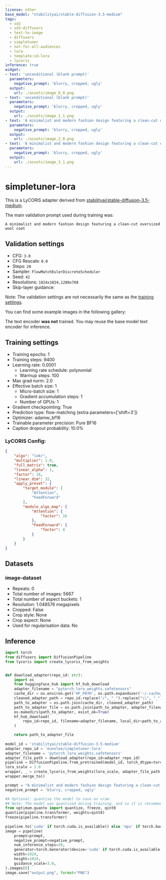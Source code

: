 ```yaml
---
license: other
base_model: "stabilityai/stable-diffusion-3.5-medium"
tags:
  - sd3
  - sd3-diffusers
  - text-to-image
  - diffusers
  - simpletuner
  - not-for-all-audiences
  - lora
  - template:sd-lora
  - lycoris
inference: true
widget:
- text: 'unconditional (blank prompt)'
  parameters:
    negative_prompt: 'blurry, cropped, ugly'
  output:
    url: ./assets/image_0_0.png
- text: 'unconditional (blank prompt)'
  parameters:
    negative_prompt: 'blurry, cropped, ugly'
  output:
    url: ./assets/image_1_1.png
- text: 'A minimalist and modern fashion design featuring a clean-cut oversized wool coat'
  parameters:
    negative_prompt: 'blurry, cropped, ugly'
  output:
    url: ./assets/image_2_0.png
- text: 'A minimalist and modern fashion design featuring a clean-cut oversized wool coat'
  parameters:
    negative_prompt: 'blurry, cropped, ugly'
  output:
    url: ./assets/image_3_1.png
---
```


# simpletuner-lora

This is a LyCORIS adapter derived from [stabilityai/stable-diffusion-3.5-medium](https://huggingface.co/stabilityai/stable-diffusion-3.5-medium).


The main validation prompt used during training was:
```
A minimalist and modern fashion design featuring a clean-cut oversized wool coat
```


## Validation settings
- CFG: `3.0`
- CFG Rescale: `0.0`
- Steps: `20`
- Sampler: `FlowMatchEulerDiscreteScheduler`
- Seed: `42`
- Resolutions: `1024x1024,1280x768`
- Skip-layer guidance: 

Note: The validation settings are not necessarily the same as the [training settings](#training-settings).

You can find some example images in the following gallery:


<Gallery />

The text encoder **was not** trained.
You may reuse the base model text encoder for inference.


## Training settings

- Training epochs: 1
- Training steps: 9400
- Learning rate: 0.0001
  - Learning rate schedule: polynomial
  - Warmup steps: 100
- Max grad norm: 2.0
- Effective batch size: 1
  - Micro-batch size: 1
  - Gradient accumulation steps: 1
  - Number of GPUs: 1
- Gradient checkpointing: True
- Prediction type: flow-matching (extra parameters=['shift=3'])
- Optimizer: adamw_bf16
- Trainable parameter precision: Pure BF16
- Caption dropout probability: 10.0%


### LyCORIS Config:
```json
{
    "algo": "lokr",
    "multiplier": 1.0,
    "full_matrix": true,
    "linear_alpha": 1,
    "factor": 16,
    "linear_dim": 32,
    "apply_preset": {
        "target_module": [
            "Attention",
            "FeedForward"
        ],
        "module_algo_map": {
            "Attention": {
                "factor": 16
            },
            "FeedForward": {
                "factor": 8
            }
        }
    }
}
```

## Datasets

### image-dataset
- Repeats: 0
- Total number of images: 5667
- Total number of aspect buckets: 1
- Resolution: 1.048576 megapixels
- Cropped: False
- Crop style: None
- Crop aspect: None
- Used for regularisation data: No


## Inference


```python
import torch
from diffusers import DiffusionPipeline
from lycoris import create_lycoris_from_weights


def download_adapter(repo_id: str):
    import os
    from huggingface_hub import hf_hub_download
    adapter_filename = "pytorch_lora_weights.safetensors"
    cache_dir = os.environ.get('HF_PATH', os.path.expanduser('~/.cache/huggingface/hub/models'))
    cleaned_adapter_path = repo_id.replace("/", "_").replace("\\", "_").replace(":", "_")
    path_to_adapter = os.path.join(cache_dir, cleaned_adapter_path)
    path_to_adapter_file = os.path.join(path_to_adapter, adapter_filename)
    os.makedirs(path_to_adapter, exist_ok=True)
    hf_hub_download(
        repo_id=repo_id, filename=adapter_filename, local_dir=path_to_adapter
    )

    return path_to_adapter_file
    
model_id = 'stabilityai/stable-diffusion-3.5-medium'
adapter_repo_id = 'eunolee/simpletuner-lora'
adapter_filename = 'pytorch_lora_weights.safetensors'
adapter_file_path = download_adapter(repo_id=adapter_repo_id)
pipeline = DiffusionPipeline.from_pretrained(model_id, torch_dtype=torch.bfloat16) # loading directly in bf16
lora_scale = 1.0
wrapper, _ = create_lycoris_from_weights(lora_scale, adapter_file_path, pipeline.transformer)
wrapper.merge_to()

prompt = "A minimalist and modern fashion design featuring a clean-cut oversized wool coat"
negative_prompt = 'blurry, cropped, ugly'

## Optional: quantise the model to save on vram.
## Note: The model was quantised during training, and so it is recommended to do the same during inference time.
from optimum.quanto import quantize, freeze, qint8
quantize(pipeline.transformer, weights=qint8)
freeze(pipeline.transformer)
    
pipeline.to('cuda' if torch.cuda.is_available() else 'mps' if torch.backends.mps.is_available() else 'cpu') # the pipeline is already in its target precision level
image = pipeline(
    prompt=prompt,
    negative_prompt=negative_prompt,
    num_inference_steps=20,
    generator=torch.Generator(device='cuda' if torch.cuda.is_available() else 'mps' if torch.backends.mps.is_available() else 'cpu').manual_seed(42),
    width=1024,
    height=1024,
    guidance_scale=3.0,
).images[0]
image.save("output.png", format="PNG")
```



